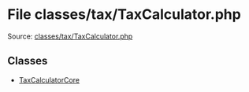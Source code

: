 File classes/tax/TaxCalculator.php
=========

Source: [classes/tax/TaxCalculator.php](https://github.com/PrestaShop/PrestaShop/blob/1.6.0.13/classes/tax/TaxCalculator.php)


Classes
-------

* [TaxCalculatorCore](class.TaxCalculatorCore.md)


